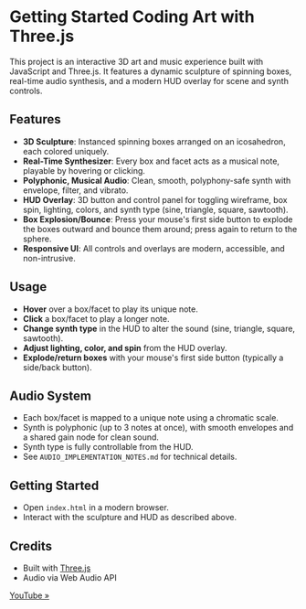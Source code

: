 # Getting Started Coding Art with Three.js

This project is an interactive 3D art and music experience built with JavaScript and Three.js. It features a dynamic sculpture of spinning boxes, real-time audio synthesis, and a modern HUD overlay for scene and synth controls.

## Features
- **3D Sculpture**: Instanced spinning boxes arranged on an icosahedron, each colored uniquely.
- **Real-Time Synthesizer**: Every box and facet acts as a musical note, playable by hovering or clicking.
- **Polyphonic, Musical Audio**: Clean, smooth, polyphony-safe synth with envelope, filter, and vibrato.
- **HUD Overlay**: 3D button and control panel for toggling wireframe, box spin, lighting, colors, and synth type (sine, triangle, square, sawtooth).
- **Box Explosion/Bounce**: Press your mouse's first side button to explode the boxes outward and bounce them around; press again to return to the sphere.
- **Responsive UI**: All controls and overlays are modern, accessible, and non-intrusive.

## Usage
- **Hover** over a box/facet to play its unique note.
- **Click** a box/facet to play a longer note.
- **Change synth type** in the HUD to alter the sound (sine, triangle, square, sawtooth).
- **Adjust lighting, color, and spin** from the HUD overlay.
- **Explode/return boxes** with your mouse's first side button (typically a side/back button).

## Audio System
- Each box/facet is mapped to a unique note using a chromatic scale.
- Synth is polyphonic (up to 3 notes at once), with smooth envelopes and a shared gain node for clean sound.
- Synth type is fully controllable from the HUD.
- See `AUDIO_IMPLEMENTATION_NOTES.md` for technical details.

## Getting Started
- Open `index.html` in a modern browser.
- Interact with the sculpture and HUD as described above.

## Credits
- Built with [Three.js](https://threejs.org/)
- Audio via Web Audio API

[YouTube »](https://youtu.be/b78_tqkBuLM)
